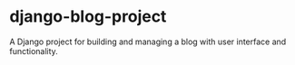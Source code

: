 # django-blog-project
A Django project for building and managing a blog with user interface and functionality.
